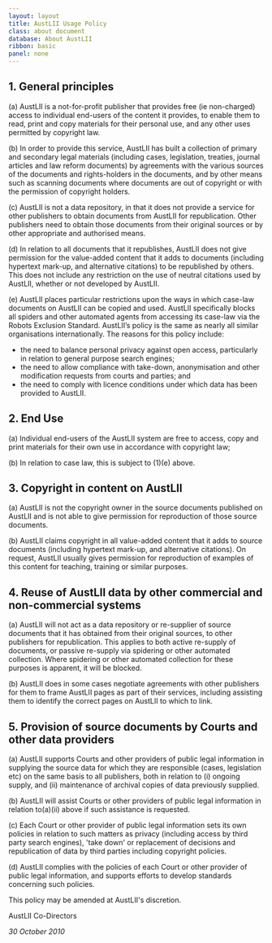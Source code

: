 ```yaml
---
layout: layout
title: AustLII Usage Policy
class: about document
database: About AustLII
ribbon: basic
panel: none
---
```

## 1. General principles

(a) AustLII is a not-for-profit publisher that provides free (ie non-charged) access to individual end-users of the content it provides, to enable them to read, print and copy materials for their personal use, and any other uses permitted by copyright law.

(b) In order to provide this service, AustLII has built a collection of primary and secondary legal materials (including cases, legislation, treaties, journal articles and law reform documents) by agreements with the various sources of the documents and rights-holders in the documents, and by other means such as scanning documents where documents are out of copyright or with the permission of copyright holders.

(c) AustLII is not a data repository, in that it does not provide a service for other publishers to obtain documents from AustLII for republication. Other publishers need to obtain those documents from their original sources or by other appropriate and authorised means.

(d) In relation to all documents that it republishes, AustLII does not give permission for the value-added content that it adds to documents (including hypertext mark-up, and alternative citations) to be republished by others. This does not include any restriction on the use of neutral citations used by AustLII, whether or not developed by AustLII.

(e) AustLII places particular restrictions upon the ways in which case-law documents on AustLII can be copied and used. AustLII specifically blocks all spiders and other automated agents from accessing its case-law via the Robots Exclusion Standard. AustLII’s policy is the same as nearly all similar organisations internationally. The reasons for this policy include:

* the need to balance personal privacy against open access, particularly in relation to general purpose search engines;
* the need to allow compliance with take-down, anonymisation and other modification requests from courts and parties; and
* the need to comply with licence conditions under which data has been provided to AustLII.

## 2. End Use

(a) Individual end-users of the AustLII system are free to access, copy and print materials for their own use in accordance with copyright law;

(b) In relation to case law, this is subject to (1)(e) above.

## 3. Copyright in content on AustLII

(a) AustLII is not the copyright owner in the source documents published on AustLII and is not able to give permission for reproduction of those source documents.

(b) AustLII claims copyright in all value-added content that it adds to source documents (including hypertext mark-up, and alternative citations). On request, AustLII usually gives permission for reproduction of examples of this content for teaching, training or similar purposes.

## 4. Reuse of AustLII data by other commercial and non-commercial systems

(a) AustLII will not act as a data repository or re-supplier of source documents that it has obtained from their original sources, to other publishers for republication. This applies to both active re-supply of documents, or passive re-supply via spidering or other automated collection. Where spidering or other automated collection for these purposes is apparent, it will be blocked.

(b) AustLII does in some cases negotiate agreements with other publishers for them to frame AustLII pages as part of their services, including assisting them to identify the correct pages on AustLII to which to link.

## 5. Provision of source documents by Courts and other data providers

(a) AustLII supports Courts and other providers of public legal information in supplying the source data for which they are responsible (cases, legislation etc) on the same basis to all publishers, both in relation to (i) ongoing supply, and (ii) maintenance of archival copies of data previously supplied.

(b) AustLII will assist Courts or other providers of public legal information in relation to(a)(ii) above if such assistance is requested.

(c) Each Court or other provider of public legal information sets its own policies in relation to such matters as privacy (including access by third party search engines), 'take down' or replacement of decisions and republication of data by third parties including copyright policies.

(d) AustLII complies with the policies of each Court or other provider of public legal information, and supports efforts to develop standards concerning such policies.

This policy may be amended at AustLII's discretion.

AustLII Co-Directors

_30 October 2010_
